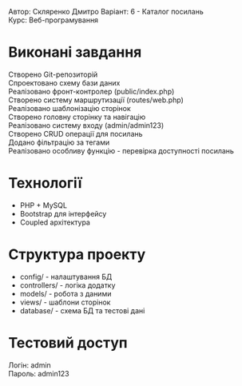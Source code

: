 Автор: Скляренко Дмитро 
Варіант: 6 - Каталог посилань  
Курс: Веб-програмування

# Виконані завдання
Створено Git-репозиторій  
Спроектовано схему бази даних  
Реалізовано фронт-контролер (public/index.php)  
Створено систему маршрутизації (routes/web.php)  
Реалізовано шаблонізацію сторінок  
Створено головну сторінку та навігацію  
Реалізовано систему входу (admin/admin123)  
Створено CRUD операції для посилань  
Додано фільтрацію за тегами  
Реалізовано особливу функцію - перевірка доступності посилань

# Технології
- PHP + MySQL
- Bootstrap для інтерфейсу
- Coupled архітектура

# Структура проекту
- config/ - налаштування БД
- controllers/ - логіка додатку  
- models/ - робота з даними
- views/ - шаблони сторінок
- database/ - схема БД та тестові дані

# Тестовий доступ
Логін: admin  
Пароль: admin123
